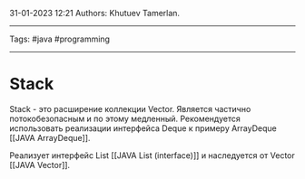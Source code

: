31-01-2023
12:21
Authors: Khutuev Tamerlan.
***
Tags: #java #programming 
***
# Stack
Stack - это расширение коллекции Vector. Является частично потокобезопасным и по этому медленный. Рекомендуется использовать реализации интерфейса Deque к примеру ArrayDeque [[JAVA ArrayDeque]].

Реализует интерфейс List [[JAVA List (interface)]] и наследуется от Vector [[JAVA Vector]].
